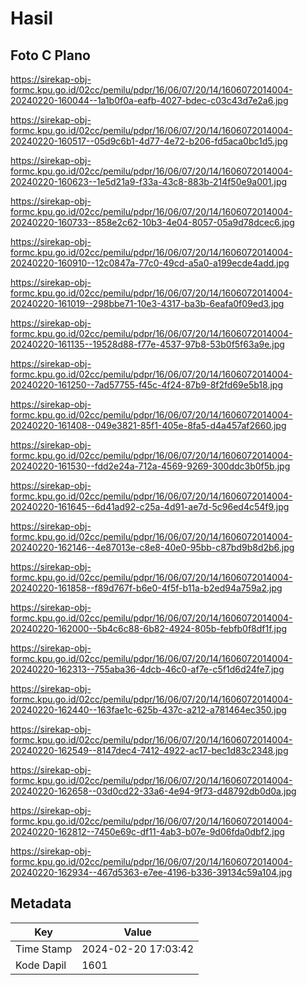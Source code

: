 # Hasil

## Foto C Plano

https://sirekap-obj-formc.kpu.go.id/02cc/pemilu/pdpr/16/06/07/20/14/1606072014004-20240220-160044--1a1b0f0a-eafb-4027-bdec-c03c43d7e2a6.jpg

https://sirekap-obj-formc.kpu.go.id/02cc/pemilu/pdpr/16/06/07/20/14/1606072014004-20240220-160517--05d9c6b1-4d77-4e72-b206-fd5aca0bc1d5.jpg

https://sirekap-obj-formc.kpu.go.id/02cc/pemilu/pdpr/16/06/07/20/14/1606072014004-20240220-160623--1e5d21a9-f33a-43c8-883b-214f50e9a001.jpg

https://sirekap-obj-formc.kpu.go.id/02cc/pemilu/pdpr/16/06/07/20/14/1606072014004-20240220-160733--858e2c62-10b3-4e04-8057-05a9d78dcec6.jpg

https://sirekap-obj-formc.kpu.go.id/02cc/pemilu/pdpr/16/06/07/20/14/1606072014004-20240220-160910--12c0847a-77c0-49cd-a5a0-a199ecde4add.jpg

https://sirekap-obj-formc.kpu.go.id/02cc/pemilu/pdpr/16/06/07/20/14/1606072014004-20240220-161019--298bbe71-10e3-4317-ba3b-6eafa0f09ed3.jpg

https://sirekap-obj-formc.kpu.go.id/02cc/pemilu/pdpr/16/06/07/20/14/1606072014004-20240220-161135--19528d88-f77e-4537-97b8-53b0f5f63a9e.jpg

https://sirekap-obj-formc.kpu.go.id/02cc/pemilu/pdpr/16/06/07/20/14/1606072014004-20240220-161250--7ad57755-f45c-4f24-87b9-8f2fd69e5b18.jpg

https://sirekap-obj-formc.kpu.go.id/02cc/pemilu/pdpr/16/06/07/20/14/1606072014004-20240220-161408--049e3821-85f1-405e-8fa5-d4a457af2660.jpg

https://sirekap-obj-formc.kpu.go.id/02cc/pemilu/pdpr/16/06/07/20/14/1606072014004-20240220-161530--fdd2e24a-712a-4569-9269-300ddc3b0f5b.jpg

https://sirekap-obj-formc.kpu.go.id/02cc/pemilu/pdpr/16/06/07/20/14/1606072014004-20240220-161645--6d41ad92-c25a-4d91-ae7d-5c96ed4c54f9.jpg

https://sirekap-obj-formc.kpu.go.id/02cc/pemilu/pdpr/16/06/07/20/14/1606072014004-20240220-162146--4e87013e-c8e8-40e0-95bb-c87bd9b8d2b6.jpg

https://sirekap-obj-formc.kpu.go.id/02cc/pemilu/pdpr/16/06/07/20/14/1606072014004-20240220-161858--f89d767f-b6e0-4f5f-b11a-b2ed94a759a2.jpg

https://sirekap-obj-formc.kpu.go.id/02cc/pemilu/pdpr/16/06/07/20/14/1606072014004-20240220-162000--5b4c6c88-6b82-4924-805b-febfb0f8df1f.jpg

https://sirekap-obj-formc.kpu.go.id/02cc/pemilu/pdpr/16/06/07/20/14/1606072014004-20240220-162313--755aba36-4dcb-46c0-af7e-c5f1d6d24fe7.jpg

https://sirekap-obj-formc.kpu.go.id/02cc/pemilu/pdpr/16/06/07/20/14/1606072014004-20240220-162440--163fae1c-625b-437c-a212-a781464ec350.jpg

https://sirekap-obj-formc.kpu.go.id/02cc/pemilu/pdpr/16/06/07/20/14/1606072014004-20240220-162549--8147dec4-7412-4922-ac17-bec1d83c2348.jpg

https://sirekap-obj-formc.kpu.go.id/02cc/pemilu/pdpr/16/06/07/20/14/1606072014004-20240220-162658--03d0cd22-33a6-4e94-9f73-d48792db0d0a.jpg

https://sirekap-obj-formc.kpu.go.id/02cc/pemilu/pdpr/16/06/07/20/14/1606072014004-20240220-162812--7450e69c-df11-4ab3-b07e-9d06fda0dbf2.jpg

https://sirekap-obj-formc.kpu.go.id/02cc/pemilu/pdpr/16/06/07/20/14/1606072014004-20240220-162934--467d5363-e7ee-4196-b336-39134c59a104.jpg


## Metadata

| Key        | Value               |
| ---------- | ------------------- |
| Time Stamp | 2024-02-20 17:03:42 |
| Kode Dapil | 1601                |



